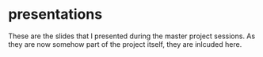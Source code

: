 # presentations

These are the slides that I presented during the master project sessions. As they are now somehow part of the project itself, they are inlcuded here.
